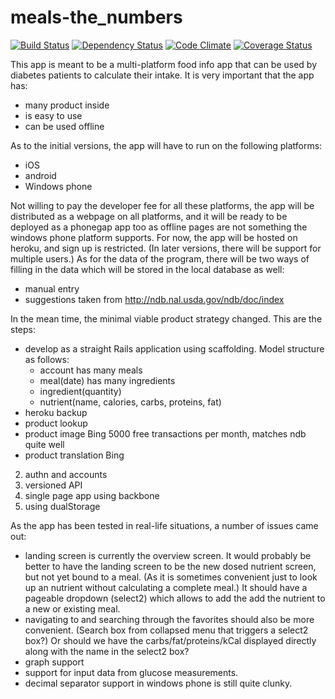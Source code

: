 meals-the_numbers
=================
[![Build Status](http://img.shields.io/travis/bertBruynooghe/lo_carb_assistent.svg)](https://travis-ci.org/bertBruynooghe/lo_carb_assistent)
[![Dependency Status](https://img.shields.io/gemnasium/bertBruynooghe/lo_carb_assistent.svg)](https://gemnasium.com/bertBruynooghe/lo_carb_assistent)
[![Code Climate](http://img.shields.io/codeclimate/github/bertBruynooghe/lo_carb_assistent.svg)](https://codeclimate.com/bertBruynooghe/lo_carb_assistent/cmis-ruby)
[![Coverage Status](https://img.shields.io/coveralls/bertBruynooghe/lo_carb_assistent.svg)](https://coveralls.io/r/bertBruynooghe/lo_carb_assistent)

This app is meant to be a multi-platform food info app that can be used by diabetes patients to calculate their intake.
It is very important that the app has:
* many product inside
* is easy to use
* can be used offline

As to the initial versions, the app will have to run on the following platforms:
* iOS
* android
* Windows phone

Not willing to pay the developer fee for all these platforms, the app will be distributed as a webpage on all platforms,
and it will be ready to be deployed as a phonegap app too as offline pages are not something the windows phone platform supports.
For now, the app will be hosted on heroku, and sign up is restricted. (In later versions, there will be support for multiple users.)
As for the data of the program, there will be two ways of filling in the data which will be stored in the local database as well:
* manual entry
* suggestions taken from http://ndb.nal.usda.gov/ndb/doc/index

In the mean time, the minimal viable product strategy changed.
This are the steps:

* develop as a straight Rails application using scaffolding. Model structure as follows:
    * account has many meals
    * meal(date) has many ingredients
    * ingredient(quantity)
    * nutrient(name, calories, carbs, proteins, fat)
* heroku backup
* product lookup
* product image Bing 5000 free transactions per month, matches ndb quite well
* product translation Bing
2. authn and accounts
3. versioned API
4. single page app using backbone
5. using dualStorage

As the app has been tested in real-life situations, a number of issues came out:
* landing screen is currently the overview screen. It would probably be better to have the landing screen to be the new dosed nutrient screen, but not yet bound to a meal. (As it is sometimes convenient just to look up an nutrient without calculating a complete meal.) It should have a pageable dropdown (select2) which allows to add the add the nutrient to a new or existing meal.
* navigating to and searching through the favorites should also be more convenient. (Search box from collapsed menu that triggers a select2 box?) Or should we have the carbs/fat/proteins/kCal displayed directly along with the name in the select2 box?
* graph support
* support for input data from glucose measurements.
* decimal separator support in windows phone is still quite clunky.

